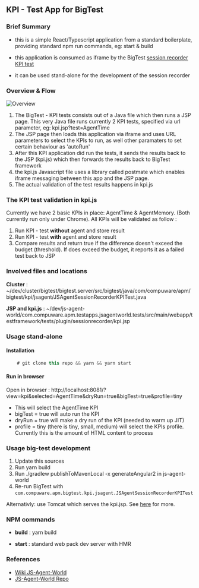 ## KPI - Test App for BigTest

### Brief Summary

- this is a simple React/Typescript application from a standard boilerplate, providing standard npm run commands, eg: start & build
- this application is consumed as iframe by the BigTest [session recorder KPI test](file:///~/dev/cluster/bigtest/bigtest.server/src/bigtest/java/com/compuware/apm/bigtest/kpi/jsagent/JSAgentSessionRecorderKPITest.java)

- it can be used stand-alone for the development of the session recorder

### Overview & Flow

![Overview](./docs/overview.png)

1. The BigTest - KPI tests consists out of a Java file which then runs a JSP page. This very Java file runs currently 2 KPI tests, specified via url parameter, eg: kpi.jsp?test=AgentTime
2. The JSP page then loads this application via iframe and uses URL parameters to select the KPIs to run, as well other paramaters to set certain behaviour as 'autoRun'
3. After this KPI application did run the tests, it sends the results back to the JSP (kpi.js) which then forwards the results back to BigTest framework
4. the kpi.js Javascript file uses a library called postmate which enables iframe messaging between this app and the JSP page.
5. The actual validation of the test results happens in kpi.js

### The KPI test validation in kpi.js

Currently we have 2 basic KPIs in place: AgentTime & AgentMemory. (Both currently run only under Chrome). All KPIs will be validated as follow : 

1. Run KPI - test **without** agent and store result
2. Run KPI - test **with** agent and store result
3. Compare results and return true if the difference doesn't exceed the budget (threshold). If does exceed the budget, it reports it as a failed test back to JSP

### Involved files and locations

**Cluster** : ~/dev/cluster/bigtest/bigtest.server/src/bigtest/java/com/compuware/apm/bigtest/kpi/jsagent/JSAgentSessionRecorderKPITest.java

**JSP and kpi.js** :
~/dev/js-agent-world/com.compuware.apm.testapps.jsagentworld.tests/src/main/webapp/testframework/tests/plugin/sessionrecorder/kpi.jsp

### Usage stand-alone

#### Installation

```js
    # git clone this repo && yarn && yarn start
```

#### Run in browser

Open in browser : http://localhost:8081/?view=kpi&selected=AgentTime&dryRun=true&bigTest=true&profile=tiny

- This will select the AgentTime KPI
- bigTest = true will auto run the KPI
- dryRun = true will make a dry run of the KPI (needed to warm up JIT)
- profile = tiny (there is tiny, small, medium) will select the KPIs profile. Currently this is the amount of HTML content to process

### Usage big-test development

1. Update this sources
2. Run yarn build
3. Run ./gradlew publishToMavenLocal -x generateAngular2 in js-agent-world
4. Re-run BigTest with `com.compuware.apm.bigtest.kpi.jsagent.JSAgentSessionRecorderKPITest`

Alternativly: use Tomcat which serves the kpi.jsp. See [here](https://dev-wiki.dynatrace.org/pages/viewpage.action?spaceKey=DEV&title=JSAgentWorld) for more.

### NPM commands

- **build** : yarn build

- **start** : standard web pack dev server with HMR


### References 

- [Wiki JS-Agent-World](https://dev-wiki.dynatrace.org/display/DEV/JSAgentWorld)
- [JS-Agent-World Repo](https://bitbucket.lab.dynatrace.org/projects/TAPP/repos/js-agent-world/browse)

